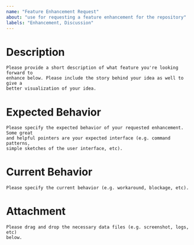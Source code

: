 ```yaml
---
name: "Feature Enhancement Request"
about: "use for requesting a feature enhancement for the repository"
labels: "Enhancement, Discussion"
---
```


# Description
```
Please provide a short description of what feature you're looking forward to
enhance below. Please include the story behind your idea as well to give a
better visualization of your idea.
```




# Expected Behavior
```
Please specify the expected behavior of your requested enhancement. Some great
and helpful pointers are your expected interface (e.g. command patterns,
simple sketches of the user interface, etc).
```




# Current Behavior
```
Please specify the current behavior (e.g. workaround, blockage, etc).
```




# Attachment
```
Please drag and drop the necessary data files (e.g. screenshot, logs, etc)
below.
```
